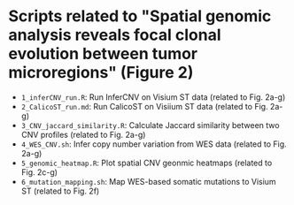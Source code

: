 # Scripts related to "Spatial genomic analysis reveals focal clonal evolution between tumor microregions" (Figure 2)

* `1_inferCNV_run.R`: Run InferCNV on Visium ST data (related to Fig. 2a-g) 
* `2_CalicoST_run.md`: Run CalicoST on Visiium ST data (related to Fig. 2a-g)
* `3_CNV_jaccard_similarity.R`: Calculate Jaccard similarity between two CNV profiles (related to Fig. 2a-g)
* `4_WES_CNV.sh`: Infer copy number variation from WES data (related to Fig. 2a-g)
* `5_genomic_heatmap.R`: Plot spatial CNV geonmic heatmaps (related to Fig. 2c-g)
* `6_mutation_mapping.sh`: Map WES-based somatic mutations to Visium ST (related to Fig. 2f)

